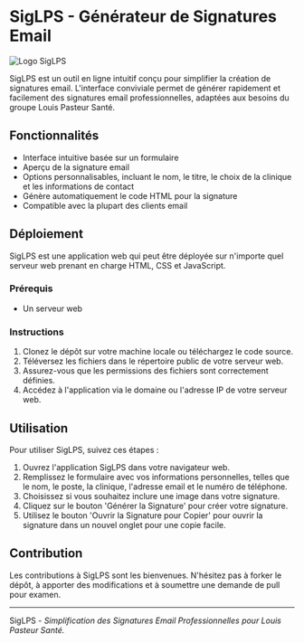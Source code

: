 # SigLPS - Générateur de Signatures Email

![Logo SigLPS](https://i.imgur.com/1iECdlD.png)

SigLPS est un outil en ligne intuitif conçu pour simplifier la création de signatures email. L'interface conviviale permet de générer rapidement et facilement des signatures email professionnelles, adaptées aux besoins du groupe Louis Pasteur Santé.

## Fonctionnalités

- Interface intuitive basée sur un formulaire
- Aperçu de la signature email
- Options personnalisables, incluant le nom, le titre, le choix de la clinique et les informations de contact
- Génère automatiquement le code HTML pour la signature
- Compatible avec la plupart des clients email

## Déploiement

SigLPS est une application web qui peut être déployée sur n'importe quel serveur web prenant en charge HTML, CSS et JavaScript.

### Prérequis

- Un serveur web 

### Instructions

1. Clonez le dépôt sur votre machine locale ou téléchargez le code source.
2. Téléversez les fichiers dans le répertoire public de votre serveur web.
3. Assurez-vous que les permissions des fichiers sont correctement définies.
4. Accédez à l'application via le domaine ou l'adresse IP de votre serveur web.

## Utilisation

Pour utiliser SigLPS, suivez ces étapes :

1. Ouvrez l'application SigLPS dans votre navigateur web.
2. Remplissez le formulaire avec vos informations personnelles, telles que le nom, le poste, la clinique, l'adresse email et le numéro de téléphone.
3. Choisissez si vous souhaitez inclure une image dans votre signature.
4. Cliquez sur le bouton 'Générer la Signature' pour créer votre signature.
5. Utilisez le bouton 'Ouvrir la Signature pour Copier' pour ouvrir la signature dans un nouvel onglet pour une copie facile.

## Contribution

Les contributions à SigLPS sont les bienvenues. N'hésitez pas à forker le dépôt, à apporter des modifications et à soumettre une demande de pull pour examen.

---

SigLPS - _Simplification des Signatures Email Professionnelles pour Louis Pasteur Santé._

